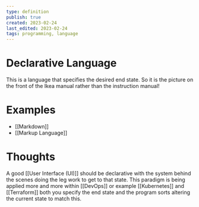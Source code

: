 ```yaml
---
type: definition
publish: true
created: 2023-02-24
last_edited: 2023-02-24
tags: programming, language
---
```

# Declarative Language
This is a language that specifies the desired end state. So it is the picture on the front of the Ikea manual rather than the instruction manual!

# Examples
- [[Markdown]]
- [[Markup Language]]

# Thoughts
A good [[User Interface (UI)]] should be declarative with the system behind the scenes doing the leg work to get to that state. This paradigm is being applied more and more within [[DevOps]] or example [[Kubernetes]] and [[Terraform]] both you specify the end state and the program sorts altering the current state to match this.